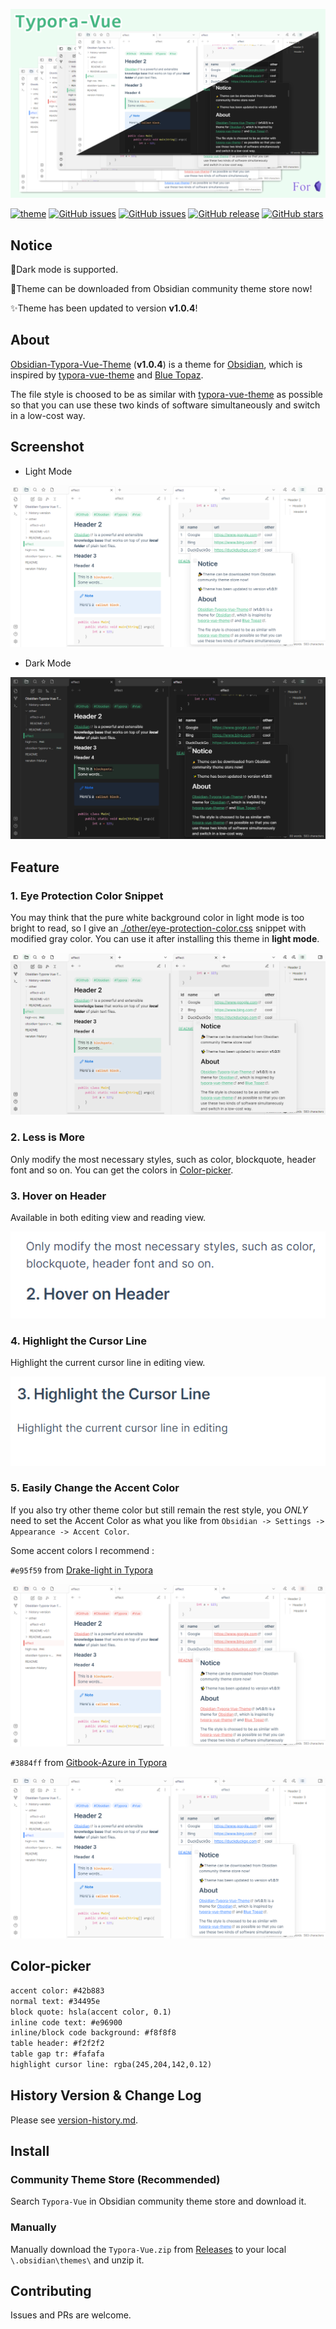 ![obsidian-typora-vue-high-res](./obsidian-typora-vue-high-res.png)

[![theme](https://img.shields.io/badge/theme-Obsidian-blueviolet.svg?color=blueviolet)](https://obsidian.md/) [![GitHub issues](https://img.shields.io/github/issues/ZekunC/Obsidian-Typora-Vue-Theme.svg?color=orange)](https://github.com/ZekunC/Obsidian-Typora-Vue-Theme/issues) [![GitHub issues](https://img.shields.io/github/issues-closed/ZekunC/Obsidian-Typora-Vue-Theme.svg?color=green)](https://github.com/ZekunC/Obsidian-Typora-Vue-Theme/issues?q=is%3Aissue+is%3Aclosed) [![GitHub release](https://img.shields.io/github/release/ZekunC/Obsidian-Typora-Vue-Theme.svg?color=brightgreen)](https://github.com/ZekunC/Obsidian-Typora-Vue-Theme/releases) [![GitHub stars](https://img.shields.io/github/stars/ZekunC/Obsidian-Typora-Vue-Theme.svg)](https://github.com/ZekunC/Obsidian-Typora-Vue-Theme/stargazers) 

## Notice

🎈Dark mode is supported.

🎉Theme can be downloaded from Obsidian community theme store now!

✨Theme has been updated to version **v1.0.4**!

## About

[Obsidian-Typora-Vue-Theme](https://github.com/ZekunC/Obsidian-Typora-Vue-Theme) (**v1.0.4**) is a theme for [Obsidian](https://obsidian.md/), which is inspired by [typora-vue-theme](https://github.com/blinkfox/typora-vue-theme) and [Blue Topaz](https://github.com/whyt-byte/Blue-Topaz_Obsidian-css/).

The file style is choosed  to be as similar with [typora-vue-theme](https://github.com/blinkfox/typora-vue-theme) as possible so that you can use these two kinds of software simultaneously and switch in a low-cost way. 

## Screenshot

- Light Mode

![screenshot](high-res.png)

- Dark Mode

![dark](high-res-dark.png)

## Feature

### 1. Eye Protection Color Snippet

You may think that the pure white background color in light mode is too bright to read, so I give an [./other/eye-protection-color.css](./other/eye-protection-color.css) snippet with modified gray color. You can use it after installing this theme in **light mode**.

![](./README.assets/gray-color.png)

### 2. Less is More

Only modify the most necessary styles, such as color, blockquote, header font and so on. You can get the colors in [Color-picker](#Color-picker). 

### 3. Hover on Header

Available in both editing view and reading view.

![](README.assets/img13.gif)

### 4. Highlight the Cursor Line

Highlight the current cursor line in editing view.

![](./README.assets/img14.gif)

### 5. Easily Change the Accent Color

If you also try other theme color but still remain the rest style, you *ONLY* need to set the Accent Color as what you like from `Obsidian -> Settings -> Appearance -> Accent Color`.

Some accent colors I recommend :

`#e95f59` from [Drake-light in Typora](https://github.com/liangjingkanji/DrakeTyporaTheme)

![](./README.assets/drake-light.png)

`#3884ff` from [Gitbook-Azure in Typora](https://github.com/h16nning/typora-gitbook-theme)

![](./README.assets/gitbook-azure.png)

## Color-picker

```txt
accent color: #42b883
normal text: #34495e
block quote: hsla(accent color, 0.1)
inline code text: #e96900
inline/block code background: #f8f8f8
table header: #f2f2f2
table gap tr: #fafafa
highlight cursor line: rgba(245,204,142,0.12)
```

## History Version & Change Log

Please see [version-history.md](./version-history.md).

## Install

### Community Theme Store (Recommended)

Search `Typora-Vue` in Obsidian community theme store and download it.

### Manually

Manually download the `Typora-Vue.zip` from [Releases](https://github.com/ZekunC/Obsidian-Typora-Vue-Theme/releases) to your local `\.obsidian\themes\` and unzip it.

## Contributing

Issues and PRs are welcome.
